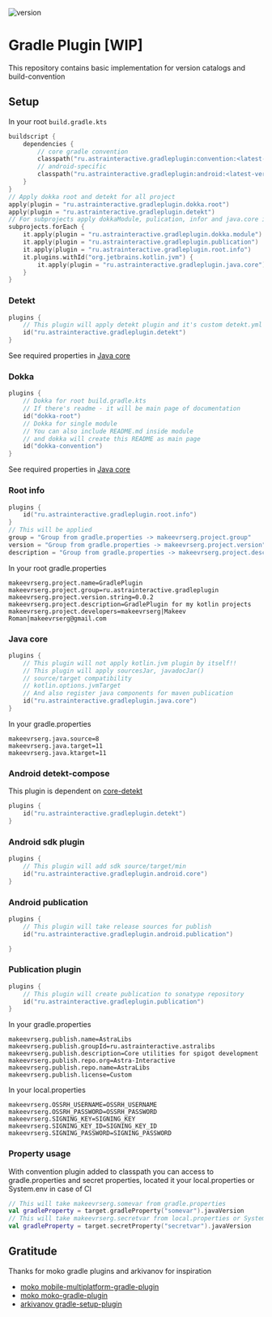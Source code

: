![version](https://img.shields.io/maven-central/v/ru.astrainteractive.gradleplugin/convention?style=flat-square)

# Gradle Plugin [WIP]

This repository contains basic implementation for version catalogs and build-convention

## Setup

In your root `build.gradle.kts`

```kotlin
buildscript {
    dependencies {
        // core gradle convention
        classpath("ru.astrainteractive.gradleplugin:convention:<latest-version>>")
        // android-specific
        classpath("ru.astrainteractive.gradleplugin:android:<latest-version>>")
    }
}
// Apply dokka root and detekt for all project
apply(plugin = "ru.astrainteractive.gradleplugin.dokka.root")
apply(plugin = "ru.astrainteractive.gradleplugin.detekt")
// For subprojects apply dokkaModule, pulication, infor and java.core if module have kotlin.jvm
subprojects.forEach {
    it.apply(plugin = "ru.astrainteractive.gradleplugin.dokka.module")
    it.apply(plugin = "ru.astrainteractive.gradleplugin.publication")
    it.apply(plugin = "ru.astrainteractive.gradleplugin.root.info")
    it.plugins.withId("org.jetbrains.kotlin.jvm") {
        it.apply(plugin = "ru.astrainteractive.gradleplugin.java.core")
    }
}
```

### Detekt

```kotlin
plugins {
    // This plugin will apply detekt plugin and it's custom detekt.yml 
    id("ru.astrainteractive.gradleplugin.detekt")
}
```

See required properties in [Java core](#java-core)

### Dokka

```kotlin
plugins {
    // Dokka for root build.gradle.kts
    // If there's readme - it will be main page of documentation
    id("dokka-root")
    // Dokka for single module
    // You can also include README.md inside module
    // and dokka will create this README as main page
    id("dokka-convention")
}
```

See required properties in [Java core](#java-core)

### Root info

```kotlin
plugins {
    id("ru.astrainteractive.gradleplugin.root.info")
}
// This will be applied
group = "Group from gradle.properties -> makeevrserg.project.group"
version = "Group from gradle.properties -> makeevrserg.project.version"
description = "Group from gradle.properties -> makeevrserg.project.description"
```

In your root gradle.properties

```properties
makeevrserg.project.name=GradlePlugin
makeevrserg.project.group=ru.astrainteractive.gradleplugin
makeevrserg.project.version.string=0.0.2
makeevrserg.project.description=GradlePlugin for my kotlin projects
makeevrserg.project.developers=makeevrserg|Makeev Roman|makeevrserg@gmail.com
```

### Java core

```kotlin
plugins {
    // This plugin will not apply kotlin.jvm plugin by itself!!
    // This plugin will apply sourcesJar, javadocJar()
    // source/target compatibility
    // kotlin.options.jvmTarget
    // And also register java components for maven publication
    id("ru.astrainteractive.gradleplugin.java.core")
}
```

In your gradle.properties

```properties
makeevrserg.java.source=8
makeevrserg.java.target=11
makeevrserg.java.ktarget=11
```

### Android detekt-compose

This plugin is dependent on [core-detekt](#detekt)

```kotlin
plugins {
    id("ru.astrainteractive.gradleplugin.detekt")
}    
```

### Android sdk plugin
```kotlin
plugins {
    // This plugin will add sdk source/target/min
    id("ru.astrainteractive.gradleplugin.android.core")
}    
```

### Android publication
```kotlin
plugins {
    // This plugin will take release sources for publish
    id("ru.astrainteractive.gradleplugin.android.publication")

}
```

### Publication plugin

```kotlin
plugins {
    // This plugin will create publication to sonatype repository
    id("ru.astrainteractive.gradleplugin.publication")
}
```

In your gradle.properties

```properties
makeevrserg.publish.name=AstraLibs
makeevrserg.publish.groupId=ru.astrainteractive.astralibs
makeevrserg.publish.description=Core utilities for spigot development
makeevrserg.publish.repo.org=Astra-Interactive
makeevrserg.publish.repo.name=AstraLibs
makeevrserg.publish.license=Custom
```

In your local.properties

```properties
makeevrserg.OSSRH_USERNAME=OSSRH_USERNAME
makeevrserg.OSSRH_PASSWORD=OSSRH_PASSWORD
makeevrserg.SIGNING_KEY=SIGNING_KEY
makeevrserg.SIGNING_KEY_ID=SIGNING_KEY_ID
makeevrserg.SIGNING_PASSWORD=SIGNING_PASSWORD
```

### Property usage
With convention plugin added to classpath you can access to gradle.properties and secret properties, located it your local.properties or System.env in case of CI
```kotlin
// This will take makeevrserg.somevar from gradle.properties
val gradleProperty = target.gradleProperty("somevar").javaVersion
// This will take makeevrserg.secretvar from local.properties or System.getenv if run by CI
val gradleProperty = target.secretProperty("secretvar").javaVersion
```

## Gratitude

Thanks for moko gradle plugins and arkivanov for inspiration

- [moko mobile-multiplatform-gradle-plugin](https://github.com/icerockdev/mobile-multiplatform-gradle-plugin)
- [moko moko-gradle-plugin](https://github.com/icerockdev/moko-gradle-plugin)
- [arkivanov  gradle-setup-plugin](https://github.com/arkivanov/gradle-setup-plugin)
